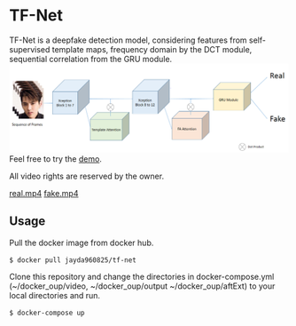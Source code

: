 # TF-Net
TF-Net is a deepfake detection model, considering features from self-supervised template maps, frequency domain by the DCT module, sequential correlation from the GRU module.
![img](https://github.com/serendipity109/TF-Net/blob/master/diagram.PNG)
Feel free to try the [demo](https://colab.research.google.com/drive/16OSk-F4Mv-E_v994SiXiM0mgQjKhz_Ip?usp=sharing).

All video rights are reserved by the owner. 

[real.mp4](https://www.youtube.com/watch?v=h45KOn8UgpY&t=1s&ab_channel=TODAY%E7%9C%8B%E4%B8%96%E7%95%8C)
[fake.mp4](https://www.youtube.com/watch?v=cQ54GDm1eL0&ab_channel=BuzzFeedVideo)

## Usage
Pull the docker image from docker hub.
```console
$ docker pull jayda960825/tf-net
```
Clone this repository and change the directories in docker-compose.yml (~/docker_oup/video, ~/docker_oup/output ~/docker_oup/aftExt) to your local directories and run.
```console
$ docker-compose up
```
